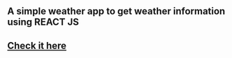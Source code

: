 ## A simple weather app to get weather information using REACT JS

## [Check it here](https://achint-bansal.github.io/WeatherApp/)
